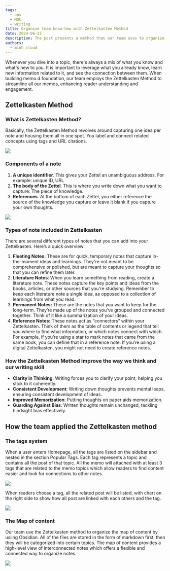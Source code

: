 ```yaml
---
tags:
  - ops
  - MOC
  - writing 
title: Organize team know-how with Zettelkasten Method
date: 2024-06-25
description: The post presents a method that our team uses to organize our notes on memo.d.foundation.
authors: 
  - minh_cloud
---
```


Whenever you dive into a topic, there's always a mix of what you know and what's new to you.  It is important to leverage what you already know, learn new information related to it, and see the connection between them. When building memo.d.foundation, our team employs the Zettelkasten Method to streamline all our memos, enhancing reader understanding and engagement.

## Zettelkasten Method
### What is Zettelkasten Method?
Basically, the Zettelkasten Method revolves around capturing one idea per note and housing them all in one spot. You label and connect related concepts using tags and URL citations.

![](https://i.postimg.cc/KcTKhYyD/Untitled-7.png)

### Components of a note
1. **A unique identifier**. This gives your Zettel an unambiguous address. For example: unique ID, URL 
2. **The body of the Zettel**. This is where you write down what you want to capture: The piece of knowledge.
3. **References**. At the bottom of each Zettel, you either reference the source of the knowledge you capture or leave it blank if you capture your own thoughts.

![](https://i.postimg.cc/jdrDxrx0/Untitled-8.png)

### Types of note included in Zettelkasten
There are several different types of notes that you can add into your Zettelkasten. Here’s a quick overview:

1. **Fleeting Notes:** These are for quick, temporary notes that capture in-the-moment ideas and learnings. They're not meant to be comprehensive or polished, but are meant to capture your thoughts so that you can refine them later.
2. **Literature Notes**: When you learn something from reading, create a literature note. These notes capture the key points and ideas from the books, articles, or other sources that you're studying. Remember to keep each literature note a single idea, as opposed to a collection of learnings from what you read.
3. **Permanent Notes:** These are the notes that you want to keep for the long-term. They’re made up of the notes you’ve grouped and connected together. Think of it like a summarization of your ideas.
4. **Reference Notes:** These notes act as “connectors” within your Zettelkasten. Think of them as the table of contents or legend that tell you where to find what information, or which notes connect with which. For example, if you’re using a star to mark notes that came from the same book, you can define that in a reference note. If you’re using a digital Zettelkasten, you might not need to create reference notes.

### How the **Zettelkasten Method improve the way we think and our writing skill**
- **Clarity in Thinking**: Writing forces you to clarify your point, helping you stick to it coherently.
- **Consistent Development**: Writing down thoughts prevents mental leaps, ensuring consistent development of ideas.
- **Improved Memorization**: Putting thoughts on paper aids memorization.
- **Guarding Against Bias**: Written thoughts remain unchanged, tackling hindsight bias effectively.

## How the team applied the Zettelkasten method
### The tags system
When a user enters Homepage, all the tags are listed on the sidebar and nested in the section Popular Tags. Each tag represents a topic and contains all the post of that topic. All the memo will attached with at least 3 tags that are related to the memo topics which allow readers to find content easier and look for connections to other notes.

![](https://i.postimg.cc/rFCKzYsd/Clean-Shot-2024-05-02-at-16-30-48-2x.png)

When readers choose a tag, all the related post will be listed, with chart on the right side to show how all post are linked with each others and the tag. 

![](https://i.postimg.cc/fTmDb3HB/Clean-Shot-2024-05-02-at-16-48-38-2x.png)

### The Map of content
Our team use the Zettelkasten method to organize the map of content by usiing Obsidian. All of the files are stored in the form of markdown first, then they will be categorized into certain topics. The map of content provides a high-level view of interconnected notes which offers a flexible and connected way to organize notes. 

![](https://i.postimg.cc/k5C90nqD/Clean-Shot-2024-06-25-at-17-20-27-2x.png)
